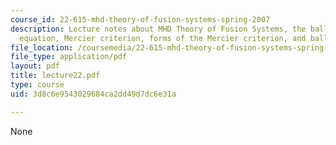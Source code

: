 ```yaml
---
course_id: 22-615-mhd-theory-of-fusion-systems-spring-2007
description: Lecture notes about MHD Theory of Fusion Systems, the ballooning mode
  equation, Mercier criterion, forms of the Mercier criterion, and ballooning modes.
file_location: /coursemedia/22-615-mhd-theory-of-fusion-systems-spring-2007/3d8c6e9543029684ca2dd49d7dc6e31a_lecture22.pdf
file_type: application/pdf
layout: pdf
title: lecture22.pdf
type: course
uid: 3d8c6e9543029684ca2dd49d7dc6e31a

---
```

None